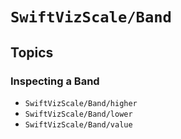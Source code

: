 # ``SwiftVizScale/Band``

## Topics

### Inspecting a Band

- ``SwiftVizScale/Band/higher``
- ``SwiftVizScale/Band/lower``
- ``SwiftVizScale/Band/value``

